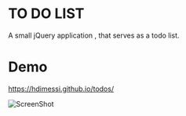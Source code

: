 # TO DO LIST

A small jQuery application , that serves as a todo list.

# Demo

https://hdimessi.github.io/todos/

![ScreenShot](https://zupimages.net/up/19/09/syu4.png)
